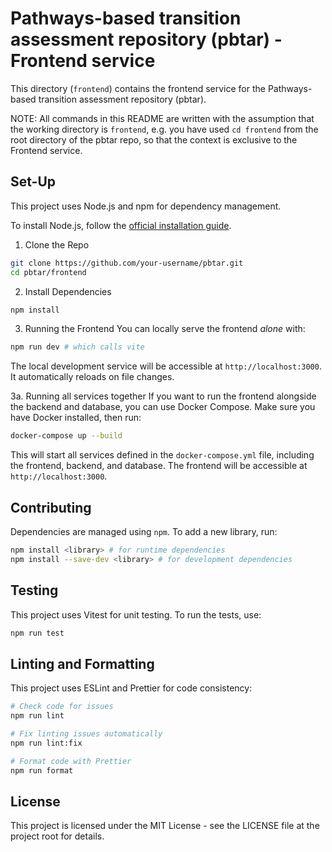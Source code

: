 # Pathways-based transition assessment repository (pbtar) - Frontend service

This directory (`frontend`) contains the frontend service for the Pathways-based transition assessment repository (pbtar).

NOTE: All commands in this README are written with the assumption that the working directory is `frontend`, e.g. you have used `cd frontend` from the root directory of the pbtar repo, so that the context is exclusive to the Frontend service.

## Set-Up

This project uses Node.js and npm for dependency management.

To install Node.js, follow the [official installation guide](https://nodejs.org/en/download/).

1. Clone the Repo

```bash
git clone https://github.com/your-username/pbtar.git
cd pbtar/frontend
```

2. Install Dependencies

```bash
npm install
```

3. Running the Frontend
   You can locally serve the frontend _alone_ with:

```bash
npm run dev # which calls vite
```

The local development service will be accessible at `http://localhost:3000`. It automatically reloads on file changes.

3a. Running all services together
If you want to run the frontend alongside the backend and database, you can use Docker Compose. Make sure you have Docker installed, then run:

```bash
docker-compose up --build
```

This will start all services defined in the `docker-compose.yml` file, including the frontend, backend, and database. The frontend will be accessible at `http://localhost:3000`.

## Contributing

Dependencies are managed using `npm`. To add a new library, run:

```bash
npm install <library> # for runtime dependencies
npm install --save-dev <library> # for development dependencies
```

## Testing

This project uses Vitest for unit testing. To run the tests, use:

```bash
npm run test
```

## Linting and Formatting

This project uses ESLint and Prettier for code consistency:

```bash
# Check code for issues
npm run lint

# Fix linting issues automatically
npm run lint:fix

# Format code with Prettier
npm run format
```

## License

This project is licensed under the MIT License - see the LICENSE file at the project root for details.
